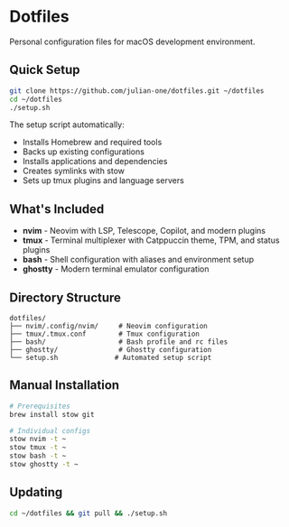 # Dotfiles

Personal configuration files for macOS development environment.

## Quick Setup

```bash
git clone https://github.com/julian-one/dotfiles.git ~/dotfiles
cd ~/dotfiles
./setup.sh
```

The setup script automatically:
- Installs Homebrew and required tools
- Backs up existing configurations
- Installs applications and dependencies
- Creates symlinks with stow
- Sets up tmux plugins and language servers

## What's Included

- **nvim** - Neovim with LSP, Telescope, Copilot, and modern plugins
- **tmux** - Terminal multiplexer with Catppuccin theme, TPM, and status plugins  
- **bash** - Shell configuration with aliases and environment setup
- **ghostty** - Modern terminal emulator configuration

## Directory Structure

```
dotfiles/
├── nvim/.config/nvim/     # Neovim configuration
├── tmux/.tmux.conf        # Tmux configuration
├── bash/                  # Bash profile and rc files
├── ghostty/               # Ghostty configuration
└── setup.sh              # Automated setup script
```

## Manual Installation

```bash
# Prerequisites
brew install stow git

# Individual configs
stow nvim -t ~
stow tmux -t ~
stow bash -t ~
stow ghostty -t ~
```

## Updating

```bash
cd ~/dotfiles && git pull && ./setup.sh
```
